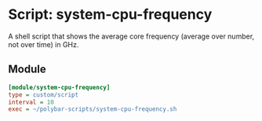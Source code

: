 # Script: system-cpu-frequency

A shell script that shows the average core frequency (average over number, not over time) in GHz.


## Module

```ini
[module/system-cpu-frequency]
type = custom/script
interval = 10
exec = ~/polybar-scripts/system-cpu-frequency.sh
```
